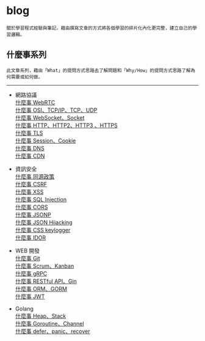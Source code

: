 # blog
    關於學習程式經驗與筆記，藉由撰寫文章的方式將各個學習的碎片化內化更完整，建立自己的學習邏輯。

## 什麼事系列
    此文章系列，藉由「What」的提問方式思路去了解問題和「Why/How」的提問方式思路了解為何需要或如何做。
---
 - 網路協議
    <br/>
    [什麼事 WebRTC](./What%20is%20it/網路協議/什麼事%20WebRTC.md)
    <br/>
    [什麼事 OSI、TCP/IP、TCP、UDP](./What%20is%20it/網路協議/什麼事%20OSI、TCP%20IP、TCP、UDP.md)
    <br/>
    [什麼事 WebSocket、Socket](./What%20is%20it/網路協議/什麼事%20WebSocket、Socket.md)
    <br/>
    [什麼事 HTTP、HTTP2、HTTP3 、HTTPS](./What%20is%20it/網路協議/什麼事%20HTTP、HTTP2、HTTP3%20、HTTPS.md)
    <br/>
    [什麼事 TLS](./What%20is%20it/網路協議/什麼事%20TLS.md)
    <br/>
    [什麼事 Session、Cookie](./What%20is%20it/網路協議/什麼事%20Session、Cookie.md)
    <br/>
    [什麼事 DNS](./What%20is%20it/網路協議/什麼事%20DNS.md)
    <br/>
    [什麼事 CDN](./What%20is%20it/網路協議/什麼事%20CDN.md)
 
 - 資訊安全
    <br/>
    [什麼事 同源政策](./What%20is%20it/資訊安全/什麼事%20同源政策.md)
    <br/>
    [什麼事 CSRF](./What%20is%20it/資訊安全/什麼事%20CSRF.md)
    <br/>
    [什麼事 XSS](./What%20is%20it/資訊安全/什麼事%20XSS.md)
    <br/>
    [什麼事 SQL Injection](./What%20is%20it/資訊安全/什麼事%20SQL%20Injection.md)
    <br/>
    [什麼事 CORS](./What%20is%20it/資訊安全/什麼事%20CORS.md)
    <br/>
    [什麼事 JSONP](./What%20is%20it/資訊安全/什麼事%20JSONP.md)
    <br/>
    [什麼事 JSON Hijacking](./What%20is%20it/資訊安全/什麼事%20JSON%20Hijacking.md)
    <br/>
    [什麼事 CSS keylogger](./What%20is%20it/資訊安全/什麼事%20CSS%20keylogger.md)
    <br/>
    [什麼事 IDOR](./What%20is%20it/資訊安全/什麼事%20IDOR.md)
 
 - WEB 開發
    <br/>
    [什麼事 Git](./What%20is%20it/WEB%20開發/什麼事%20GIt.md)
    <br/>
    [什麼事 Scrum、Kanban](./What%20is%20it/WEB%20開發/什麼事%20Scrum、Kanban.md)
    <br/>
    [什麼事 gRPC](./What%20is%20it/WEB%20開發/什麼事%20gRPC.md)
    <br/>
    [什麼事 RESTful API、Gin](./What%20is%20it/WEB%20開發/什麼事%20RESTful%20API、Gin.md)
    <br/>
    [什麼事 ORM、GORM](./What%20is%20it/WEB%20開發/什麼事%20ORM、GORM.md)
    <br/>
    [什麼事 JWT](./What%20is%20it/WEB%20開發/什麼事%20JWT.md)
 
 - Golang
    <br/>
    [什麼事 Heap、Stack](./What%20is%20it/Golang/什麼事%20Heap、Stack.md)
    <br/>
    [什麼事 Goroutine、Channel](./What%20is%20it/Golang/什麼事%20Goroutine、Channel.md)
    <br/>
    [什麼事 defer、panic、recover](./What%20is%20it/Golang/什麼事%20defer、panic、recover.md)
    
    
    